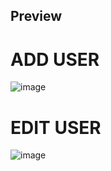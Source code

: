 ## Preview

# ADD USER
![image](https://user-images.githubusercontent.com/43958647/165081047-270fe870-828a-402a-a0be-9ff59cb4f88f.png)

# EDIT USER
![image](https://user-images.githubusercontent.com/43958647/165081134-24f37fa8-991c-4cf0-b522-56ae7012d6e1.png)
